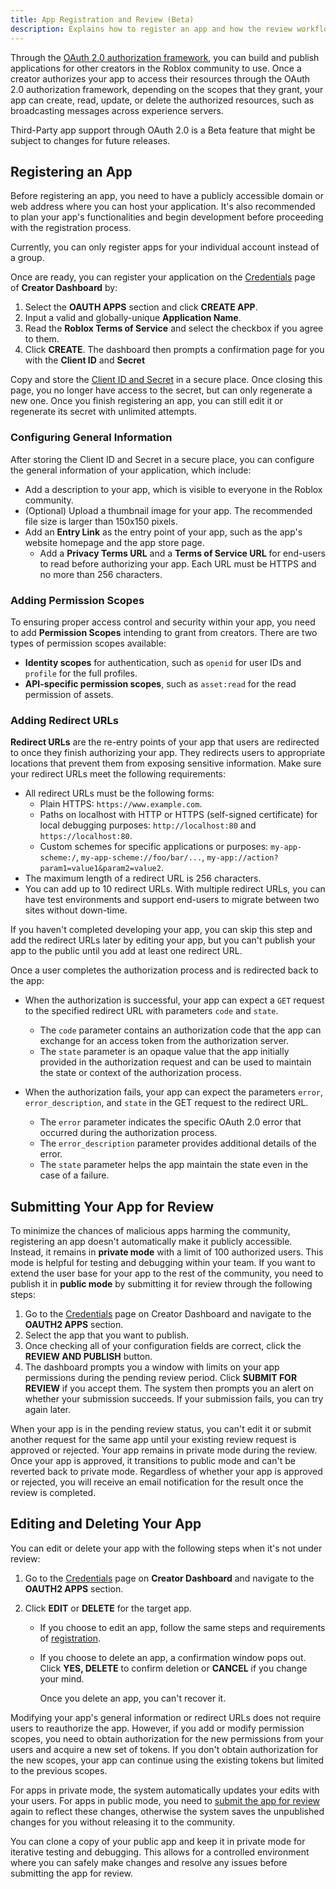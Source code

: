 ```yaml
---
title: App Registration and Review (Beta)
description: Explains how to register an app and how the review workflow works.
---
```


Through the [OAuth 2.0 authorization framework](../../cloud/open-cloud/oauth2-overview.md), you can build and publish applications for other creators in the Roblox community to use. Once a creator authorizes your app to access their resources through the OAuth 2.0 authorization framework, depending on the scopes that they grant, your app can create, read, update, or delete the authorized resources, such as broadcasting messages across experience servers.

<Alert severity="warning">
Third-Party app support through OAuth 2.0 is a Beta feature that might be subject to changes for future releases.
</Alert>

## Registering an App

Before registering an app, you need to have a publicly accessible domain or web address where you can host your application. It's also recommended to plan your app's functionalities and begin development before proceeding with the registration process.

<Alert severity="info">
Currently, you can only register apps for your individual account instead of a group.
</Alert>

Once are ready, you can register your application on the [Credentials](https://create.roblox.com/credentials) page of **Creator Dashboard** by:

1. Select the **OAUTH APPS** section and click **CREATE APP**.
1. Input a valid and globally-unique **Application Name**.
1. Read the **Roblox Terms of Service** and select the checkbox if you agree to them.
1. Click **CREATE**. The dashboard then prompts a confirmation page for you with the **Client ID** and **Secret**

Copy and store the [Client ID and Secret](../../cloud/open-cloud/oauth2-overview.md#client-id) in a secure place. Once closing this page, you no longer have access to the secret, but can only regenerate a new one. Once you finish registering an app, you can still edit it or regenerate its secret with unlimited attempts.

### Configuring General Information

After storing the Client ID and Secret in a secure place, you can configure the general information of your application, which include:

- Add a description to your app, which is visible to everyone in the Roblox community.
- (Optional) Upload a thumbnail image for your app. The recommended file size is larger than 150x150 pixels.
- Add an **Entry Link** as the entry point of your app, such as the app's website homepage and the app store page.
  - Add a **Privacy Terms URL** and a **Terms of Service URL** for end-users to read before authorizing your app. Each URL must be HTTPS and no more than 256 characters.

### Adding Permission Scopes

To ensuring proper access control and security within your app, you need to add **Permission Scopes** intending to grant from creators. There are two types of permission scopes available:

- **Identity scopes** for authentication, such as `openid` for user IDs and `profile` for the full profiles.
- **API-specific permission scopes**, such as `asset:read` for the read permission of assets.

### Adding Redirect URLs

**Redirect URLs** are the re-entry points of your app that users are redirected to once they finish authorizing your app. They redirects users to appropriate locations that prevent them from exposing sensitive information. Make sure your redirect URLs meet the following requirements:

- All redirect URLs must be the following forms:
  - Plain HTTPS: `https://www.example.com`.
  - Paths on localhost with HTTP or HTTPS (self-signed certificate) for local debugging purposes: `http://localhost:80` and `https://localhost:80`.
  - Custom schemes for specific applications or purposes: `my-app-scheme:/`, `my-app-scheme://foo/bar/...`, `my-app://action?param1=value1&param2=value2`.
- The maximum length of a redirect URL is 256 characters.
- You can add up to 10 redirect URLs. With multiple redirect URLs, you can have test environments and support end-users to migrate between two sites without down-time.

<Alert severity="info">
If you haven't completed developing your app, you can skip this step and add the redirect URLs later by editing your app, but you can't publish your app to the public until you add at least one redirect URL.
</Alert>

Once a user completes the authorization process and is redirected back to the app:

- When the authorization is successful, your app can expect a `GET` request to the specified redirect URL with parameters `code` and `state`.

  - The `code` parameter contains an authorization code that the app can exchange for an access token from the authorization server.
  - The `state` parameter is an opaque value that the app initially provided in the authorization request and can be used to maintain the state or context of the authorization process.

- When the authorization fails, your app can expect the parameters `error`, `error_description`, and `state` in the GET request to the redirect URL.
  - The `error` parameter indicates the specific OAuth 2.0 error that occurred during the authorization process.
  - The `error_description` parameter provides additional details of the error.
  - The `state` parameter helps the app maintain the state even in the case of a failure.

## Submitting Your App for Review

To minimize the chances of malicious apps harming the community, registering an app doesn't automatically make it publicly accessible. Instead, it remains in **private mode** with a limit of 100 authorized users. This mode is helpful for testing and debugging within your team.
If you want to extend the user base for your app to the rest of the community, you need to publish it in **public mode** by submitting it for review through the following steps:

1. Go to the [Credentials](https://create.roblox.com/credentials) page on Creator Dashboard and navigate to the **OAUTH2 APPS** section.
2. Select the app that you want to publish.
3. Once checking all of your configuration fields are correct, click the **REVIEW AND PUBLISH** button.
4. The dashboard prompts you a window with limits on your app permissions during the pending review period. Click **SUBMIT FOR REVIEW** if you accept them. The system then prompts you an alert on whether your submission succeeds. If your submission fails, you can try again later.

When your app is in the pending review status, you can't edit it or submit another request for the same app until your existing review request is approved or rejected. Your app remains in private mode during the review. Once your app is approved, it transitions to public mode and can't be reverted back to private mode. Regardless of whether your app is approved or rejected, you will receive an email notification for the result once the review is completed.

## Editing and Deleting Your App

You can edit or delete your app with the following steps when it's not under review:

1. Go to the [Credentials](https://create.roblox.com/credentials) page on **Creator Dashboard** and navigate to the **OAUTH2 APPS** section.
1. Click **EDIT** or **DELETE** for the target app.

   - If you choose to edit an app, follow the same steps and requirements of [registration](#registering-an-app).
   - If you choose to delete an app, a confirmation window pops out. Click **YES, DELETE** to confirm deletion or **CANCEL** if you change your mind.

     <Alert severity ="warning">
     Once you delete an app, you can't recover it.
     </Alert>

Modifying your app's general information or redirect URLs does not require users to reauthorize the app. However, if you add or modify permission scopes, you need to obtain authorization for the new permissions from your users and acquire a new set of tokens. If you don't obtain authorization for the new scopes, your app can continue using the existing tokens but limited to the previous scopes.

For apps in private mode, the system automatically updates your edits with your users. For apps in public mode, you need to [submit the app for review](#submitting-your-app-for-review) again to reflect these changes, otherwise the system saves the unpublished changes for you without releasing it to the community.

<Alert severity ='info'>
You can clone a copy of your public app and keep it in private mode for iterative testing and debugging. This allows for a controlled environment where you can safely make changes and resolve any issues before submitting the app for review.
</Alert>
